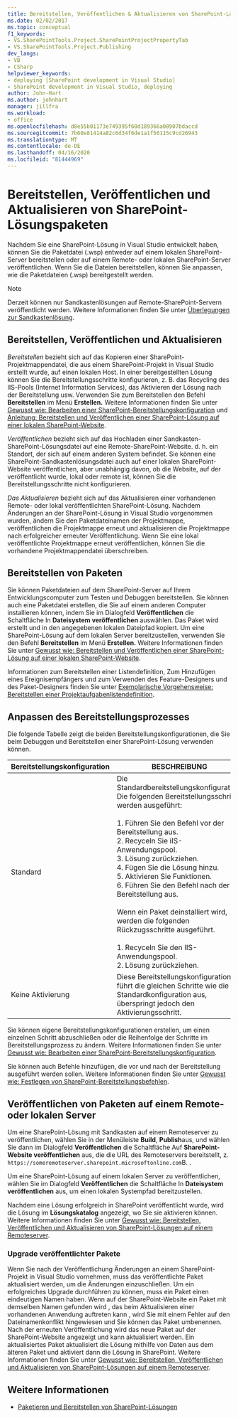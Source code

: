 ```yaml
---
title: Bereitstellen, Veröffentlichen & Aktualisieren von SharePoint-Lösungspaketen
ms.date: 02/02/2017
ms.topic: conceptual
f1_keywords:
- VS.SharePointTools.Project.SharePointProjectPropertyTab
- VS.SharePointTools.Project.Publishing
dev_langs:
- VB
- CSharp
helpviewer_keywords:
- deploying [SharePoint development in Visual Studio]
- SharePoint development in Visual Studio, deploying
author: John-Hart
ms.author: johnhart
manager: jillfra
ms.workload:
- office
ms.openlocfilehash: d8e55b01173e749395f60d189366a08907bdaccd
ms.sourcegitcommit: 7b60e81414a82c6d34f6de1a1f56115c9cd26943
ms.translationtype: MT
ms.contentlocale: de-DE
ms.lasthandoff: 04/16/2020
ms.locfileid: "81444969"
---
```

# <a name="deploy-publish-and-upgrade-sharepoint-solution-packages"></a>Bereitstellen, Veröffentlichen und Aktualisieren von SharePoint-Lösungspaketen
  Nachdem Sie eine SharePoint-Lösung in Visual Studio entwickelt haben, können Sie die Paketdatei (.wsp) entweder auf einem lokalen SharePoint-Server bereitstellen oder auf einem Remote- oder lokalen SharePoint-Server veröffentlichen. Wenn Sie die Dateien bereitstellen, können Sie anpassen, wie die Paketdateien (.wsp) bereitgestellt werden.

> [!NOTE]
> Derzeit können nur Sandkastenlösungen auf Remote-SharePoint-Servern veröffentlicht werden. Weitere Informationen finden Sie unter [Überlegungen zur Sandkastenlösung](../sharepoint/sandboxed-solution-considerations.md).

## <a name="deploy-publish-and-upgrade"></a>Bereitstellen, Veröffentlichen und Aktualisieren
 *Bereitstellen* bezieht sich auf das Kopieren einer SharePoint-Projektmappendatei, die aus einem SharePoint-Projekt in Visual Studio erstellt wurde, auf einen lokalen Host. In einer bereitgestellten Lösung können Sie die Bereitstellungsschritte konfigurieren, z. B. das Recycling des IIS-Pools (Internet Information Services), das Aktivieren der Lösung nach der Bereitstellung usw. Verwenden Sie zum Bereitstellen den Befehl **Bereitstellen** im Menü **Erstellen.** Weitere Informationen finden Sie unter [Gewusst wie: Bearbeiten einer SharePoint-Bereitstellungskonfiguration](../sharepoint/how-to-edit-a-sharepoint-deployment-configuration.md) und [Anleitung: Bereitstellen und Veröffentlichen einer SharePoint-Lösung auf einer lokalen SharePoint-Website](../sharepoint/how-to-deploy-and-publish-a-sharepoint-solution-to-a-local-sharepoint-site.md).

 *Veröffentlichen* bezieht sich auf das Hochladen einer Sandkasten-SharePoint-Lösungsdatei auf eine Remote-SharePoint-Website. d. h. ein Standort, der sich auf einem anderen System befindet. Sie können eine SharePoint-Sandkastenlösungsdatei auch auf einer lokalen SharePoint-Website veröffentlichen, aber unabhängig davon, ob die Website, auf der veröffentlicht wurde, lokal oder remote ist, können Sie die Bereitstellungsschritte nicht konfigurieren.

 *Das Aktualisieren* bezieht sich auf das Aktualisieren einer vorhandenen Remote- oder lokal veröffentlichten SharePoint-Lösung. Nachdem Änderungen an der SharePoint-Lösung in Visual Studio vorgenommen wurden, ändern Sie den Paketdateinamen der Projektmappe, veröffentlichen die Projektmappe erneut und aktualisieren die Projektmappe nach erfolgreicher erneuter Veröffentlichung. Wenn Sie eine lokal veröffentlichte Projektmappe erneut veröffentlichen, können Sie die vorhandene Projektmappendatei überschreiben.

## <a name="deploy-packages"></a>Bereitstellen von Paketen
 Sie können Paketdateien auf dem SharePoint-Server auf Ihrem Entwicklungscomputer zum Testen und Debuggen bereitstellen. Sie können auch eine Paketdatei erstellen, die Sie auf einem anderen Computer installieren können, indem Sie im Dialogfeld **Veröffentlichen** die Schaltfläche In **Dateisystem veröffentlichen** auswählen. Das Paket wird erstellt und in den angegebenen lokalen Dateipfad kopiert. Um eine SharePoint-Lösung auf dem lokalen Server bereitzustellen, verwenden Sie den Befehl **Bereitstellen** im Menü **Erstellen.** Weitere Informationen finden Sie unter [Gewusst wie: Bereitstellen und Veröffentlichen einer SharePoint-Lösung auf einer lokalen SharePoint-Website](../sharepoint/how-to-deploy-and-publish-a-sharepoint-solution-to-a-local-sharepoint-site.md).

 Informationen zum Bereitstellen einer Listendefinition, Zum Hinzufügen eines Ereignisempfängers und zum Verwenden des Feature-Designers und des Paket-Designers finden Sie unter [Exemplarische Vorgehensweise: Bereitstellen einer Projektaufgabenlistendefinition](../sharepoint/walkthrough-deploying-a-project-task-list-definition.md).

## <a name="customize-the-deployment-process"></a>Anpassen des Bereitstellungsprozesses
 Die folgende Tabelle zeigt die beiden Bereitstellungskonfigurationen, die Sie beim Debuggen und Bereitstellen einer SharePoint-Lösung verwenden können.

|Bereitstellungskonfiguration|BESCHREIBUNG|
|------------------------------|-----------------|
|Standard|Die Standardbereitstellungskonfiguration. Die folgenden Bereitstellungsschritte werden ausgeführt:<br /><br /> 1. Führen Sie den Befehl vor der Bereitstellung aus.<br />2. Recyceln Sie iIS-Anwendungspool.<br />3. Lösung zurückziehen.<br />4. Fügen Sie die Lösung hinzu.<br />5. Aktivieren Sie Funktionen.<br />6. Führen Sie den Befehl nach der Bereitstellung aus.<br /><br /> Wenn ein Paket deinstalliert wird, werden die folgenden Rückzugsschritte ausgeführt.<br /><br /> 1. Recyceln Sie den IIS-Anwendungspool.<br />2. Lösung zurückziehen.|
|Keine Aktivierung|Diese Bereitstellungskonfiguration führt die gleichen Schritte wie die Standardkonfiguration aus, überspringt jedoch den Aktivierungsschritt.|

 Sie können eigene Bereitstellungskonfigurationen erstellen, um einen einzelnen Schritt abzuschließen oder die Reihenfolge der Schritte im Bereitstellungsprozess zu ändern. Weitere Informationen finden Sie unter [Gewusst wie: Bearbeiten einer SharePoint-Bereitstellungskonfiguration](../sharepoint/how-to-edit-a-sharepoint-deployment-configuration.md).

 Sie können auch Befehle hinzufügen, die vor und nach der Bereitstellung ausgeführt werden sollen. Weitere Informationen finden Sie unter [Gewusst wie: Festlegen von SharePoint-Bereitstellungsbefehlen](../sharepoint/how-to-set-sharepoint-deployment-commands.md).

## <a name="publish-packages-to-a-remote-or-local-server"></a>Veröffentlichen von Paketen auf einem Remote- oder lokalen Server
 Um eine SharePoint-Lösung mit Sandkasten auf einem Remoteserver zu veröffentlichen, wählen Sie in der Menüleiste **Build**, **Publish**aus, und wählen Sie dann im Dialogfeld **Veröffentlichen** die Schaltfläche Auf **SharePoint-Website veröffentlichen** aus, die die URL des Remoteservers bereitstellt, z. `https://someremoteserver.sharepoint.microsoftonline.com`B. .

 Um eine SharePoint-Lösung auf einem lokalen Server zu veröffentlichen, wählen Sie im Dialogfeld **Veröffentlichen** die Schaltfläche In **Dateisystem veröffentlichen** aus, um einen lokalen Systempfad bereitzustellen.

 Nachdem eine Lösung erfolgreich in SharePoint veröffentlicht wurde, wird die Lösung im **Lösungskatalog** angezeigt, wo Sie sie aktivieren können. Weitere Informationen finden Sie unter [Gewusst wie: Bereitstellen, Veröffentlichen und Aktualisieren von SharePoint-Lösungen auf einem Remoteserver](../sharepoint/how-to-deploy-publish-and-upgrade-sharepoint-solutions-on-a-remote-server.md).

### <a name="upgrade-published-packages"></a>Upgrade veröffentlichter Pakete
 Wenn Sie nach der Veröffentlichung Änderungen an einem SharePoint-Projekt in Visual Studio vornehmen, muss das veröffentlichte Paket aktualisiert werden, um die Änderungen einzuschließen. Um ein erfolgreiches Upgrade durchführen zu können, muss ein Paket einen eindeutigen Namen haben. Wenn auf der SharePoint-Website ein Paket mit demselben Namen gefunden wird , das beim Aktualisieren einer vorhandenen Anwendung auftreten kann , wird Sie mit einem Fehler auf den Dateinamenkonflikt hingewiesen und Sie können das Paket umbenennen. Nach der erneuten Veröffentlichung wird das neue Paket auf der SharePoint-Website angezeigt und kann aktualisiert werden. Ein aktualisiertes Paket aktualisiert die Lösung mithilfe von Daten aus dem älteren Paket und aktiviert dann die Lösung in SharePoint. Weitere Informationen finden Sie unter [Gewusst wie: Bereitstellen, Veröffentlichen und Aktualisieren von SharePoint-Lösungen auf einem Remoteserver](../sharepoint/how-to-deploy-publish-and-upgrade-sharepoint-solutions-on-a-remote-server.md).

## <a name="see-also"></a>Weitere Informationen
- [Paketieren und Bereitstellen von SharePoint-Lösungen](../sharepoint/packaging-and-deploying-sharepoint-solutions.md)
